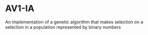 # AV1-IA

An implementation of a genetic algorithm that makes selection on a selection in a population represented by binary numbers

